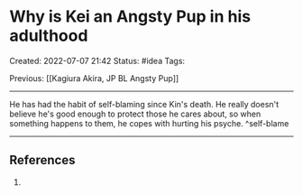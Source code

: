 # Why is Kei an Angsty Pup in his adulthood
Created: 2022-07-07 21:42
Status: #idea
Tags:

Previous: [[Kagiura Akira, JP BL Angsty Pup]]

---

He has had the habit of self-blaming since Kin's death. He really doesn't believe he's good enough to protect those he cares about, so when something happens to them, he copes with hurting his psyche. ^self-blame

---

## References
1. 

